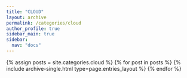 ```yaml
---
title: "CLOUD"
layout: archive
permalink: /categories/cloud
author_profile: true
sidebar_main: true
sidebar:
  nav: "docs"
---
```


{% assign posts = site.categories.cloud %}
{% for post in posts %}
{% include archive-single.html type=page.entries_layout %} {% endfor %}
